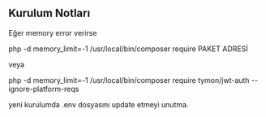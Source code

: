 ## Kurulum Notları

Eğer memory error verirse

php -d memory_limit=-1 /usr/local/bin/composer require PAKET ADRESİ

veya

php -d memory_limit=-1 /usr/local/bin/composer require tymon/jwt-auth --ignore-platform-reqs


yeni kurulumda .env dosyasını update etmeyi unutma.
